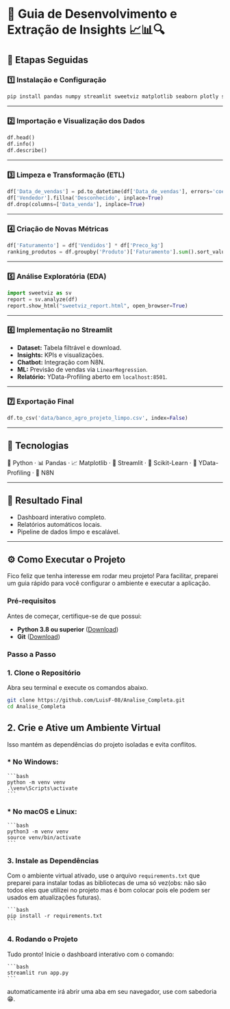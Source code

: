 # 🧭 Guia de Desenvolvimento e Extração de Insights 📈📊🔍

## 🧩 Etapas Seguidas

### 1️⃣ Instalação e Configuração
```bash
pip install pandas numpy streamlit sweetviz matplotlib seaborn plotly scikit-learn
```

---

### 2️⃣ Importação e Visualização dos Dados
```python
df.head()
df.info()
df.describe()
```

---

### 3️⃣ Limpeza e Transformação (ETL)
```python
df['Data_de_vendas'] = pd.to_datetime(df['Data_de_vendas'], errors='coerce')
df['Vendedor'].fillna('Desconhecido', inplace=True)
df.drop(columns=['Data_venda'], inplace=True)
```

---

### 4️⃣ Criação de Novas Métricas
```python
df['Faturamento'] = df['Vendidos'] * df['Preco_kg']
ranking_produtos = df.groupby('Produto')['Faturamento'].sum().sort_values(ascending=False)
```

---

### 5️⃣ Análise Exploratória (EDA)
```python
import sweetviz as sv
report = sv.analyze(df)
report.show_html("sweetviz_report.html", open_browser=True)
```

---

### 6️⃣ Implementação no Streamlit
- **Dataset:** Tabela filtrável e download.  
- **Insights:** KPIs e visualizações.  
- **Chatbot:** Integração com N8N.  
- **ML:** Previsão de vendas via `LinearRegression`.  
- **Relatório:** YData-Profiling aberto em `localhost:8501`.

---

### 7️⃣ Exportação Final
```python
df.to_csv('data/banco_agro_projeto_limpo.csv', index=False)
```

---

## 🧠 Tecnologias
🐍 Python · 📊 Pandas · 📈 Matplotlib · 🤖 Streamlit · 🧮 Scikit-Learn · 📘 YData-Profiling · 🔄 N8N

---

## 🧾 Resultado Final
- Dashboard interativo completo.  
- Relatórios automáticos locais.  
- Pipeline de dados limpo e escalável.

---

## ⚙️ Como Executar o Projeto

Fico feliz que tenha interesse em rodar meu projeto! Para facilitar, preparei um guia rápido para você configurar o ambiente e executar a aplicação.

### **Pré-requisitos**

Antes de começar, certifique-se de que possui:
*   **Python 3.8 ou superior** ([Download](https://www.python.org/downloads/))
*   **Git** ([Download](https://git-scm.com/downloads))

### **Passo a Passo**

### **1. Clone o Repositório**

Abra seu terminal e execute os comandos abaixo.

```bash
git clone https://github.com/LuisF-08/Analise_Completa.git
cd Analise_Completa
```

## **2. Crie e Ative um Ambiente Virtual**

Isso mantém as dependências do projeto isoladas e evita conflitos.

### *   **No Windows:**
    ```bash
    python -m venv venv
    .\venv\Scripts\activate
    ```

### *   **No macOS e Linux:**
    ```bash
    python3 -m venv venv
    source venv/bin/activate
    ```

### **3. Instale as Dependências**

Com o ambiente virtual ativado, use o arquivo `requirements.txt` que preparei para instalar todas as bibliotecas de uma só vez(obs: não são todos eles que utilizei no projeto mas é bom colocar pois ele podem ser usados em atualizações futuras).

    ```bash
    pip install -r requirements.txt
    ```

### **4. Rodando o Projeto**

Tudo pronto! Inicie o dashboard interativo com o comando:

    ```bash
    streamlit run app.py
    ```

automaticamente irá abrir uma aba em seu navegador, use com sabedoria😁.
